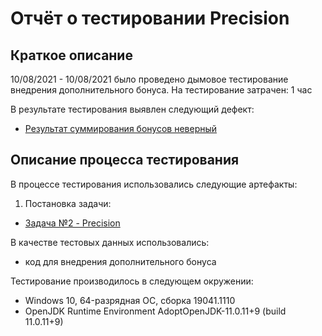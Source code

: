 # Отчёт о тестировании Precision

## Краткое описание

10/08/2021 - 10/08/2021 было проведено дымовое тестирование внедрения дополнительного бонуса. На тестирование затрачен: 1 час

В результате тестирования выявлен следующий дефект:
* [Результат суммирования бонусов неверный](https://github.com/AnenkowaK/Java1.3/issues/1)





## Описание процесса тестирования


В процессе тестирования использовались следующие артефакты:
1. Постановка задачи:
* [Задача №2 - Precision](https://github.com/netology-code/javaqa-homeworks/tree/master/programming#%D0%B7%D0%B0%D0%B4%D0%B0%D1%87%D0%B0-2---precision)




В качестве тестовых данных использовались:

*  код для внедрения дополнительного бонуса

Тестирование производилось в следующем окружении:
* Windows 10, 64-разрядная ОС, сборка 19041.1110
* OpenJDK Runtime Environment AdoptOpenJDK-11.0.11+9 (build 11.0.11+9)

